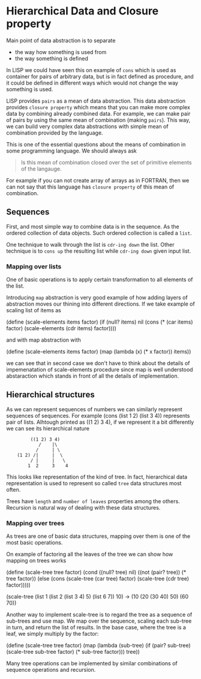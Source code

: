 # Hierarchical Data and Closure property

Main point of data abstraction is to separate
* the way how something is used from
* the way something is defined

In LISP we could have seen this on example of `cons` which is used as
container for pairs of arbitrary data, but is in fact defined as
procedure, and it could be defined in different ways which would not
change the way something is used.

LISP provides `pairs` as a mean of data abstraction. This data
abstraction provides `closure property` which means that you can make
more complex data by combining already combined data. For example, we
can make pair of pairs by using the same mean of combination (making `pairs`).
This way, we can build very complex data abstractions with simple mean
of combination provided by the language.

This is one of the essential questions about the means of combination in
some programming language. We should always ask

> Is this mean of combination closed over the set of primitive elements
of the langauge.

For example if you can not create array of arrays as in FORTRAN, then we
can not say that this language has `closure property` of this mean of
combination.

## Sequences

First, and most simple way to combine data is in the sequence. As the
ordered collection of data objects. Such ordered collection is called a
`list`.

One technique to walk through the list is `cdr-ing down` the list.
Other technique is to `cons up` the resulting list while `cdr-ing down`
given input list.

### Mapping over lists

One of basic operations is to apply certain transformation to all
elements of the list.

Introducing `map` abstraction is very good example of how adding layers
of abstraction moves our thining into different directions. If we take
example of scaling list of items as 

  (define (scale-elements items factor)
    (if (null? items)
      nil
      (cons (* (car items) factor) (scale-elements (cdr items) factor))))

and with map abstraction with

  (define (scale-elements items factor)
    (map (lambda (x) (* x factor))
         items))

we can see that in second case we don't have to think about the details
of impemenatation of scale-elements procedure since map is well
understood abstaraction which stands in front of all the details of
implementation.

## Hierarchical structures

As we can represent sequences of numbers we can similarly represent
sequences of sequences. For example (cons (list 1 2) (list 3 4))
represents pair of lists. Alhtough printed as ((1 2) 3 4), if we
represent it a bit differently we can see its hierarchical nature

             ((1 2) 3 4)
                /    |\
               /     | \
        (1 2) /|     |  \
             / |     |   \
            1  2     3    4

This looks like representation of the kind of tree. In fact,
hierarchical data representation is used to represent so called `tree`
data structures most often.

Trees have `length` and `number of leaves` properties among the others.
Recursion is natural way of dealing with these data structures.

### Mapping over trees

As trees are one of basic data structures, mapping over them is one of
the most basic operations.

On example of factoring all the leaves of the tree we can show how
mapping on trees works

(define (scale-tree tree factor)
  (cond ((null? tree) nil)
        ((not (pair? tree)) (* tree factor))
        (else (cons (scale-tree (car tree) factor)
                    (scale-tree (cdr tree) factor)))))

(scale-tree 
  (list 1 (list 2 (list 3 4) 5) (list 6 7)) 
  10) -> (10 (20 (30 40) 50) (60 70))

Another way to implement scale-tree is to regard the tree as a sequence of
sub-trees and use map. We map over the sequence, scaling each sub-tree in turn,
and return the list of results. In the base case, where the tree is a leaf, we
simply multiply by the factor:

(define (scale-tree tree factor)
  (map (lambda (sub-tree)
         (if (pair? sub-tree)
             (scale-tree sub-tree factor)
             (* sub-tree factor)))
       tree))

Many tree operations can be implemented by similar combinations of sequence operations and recursion.
